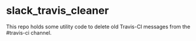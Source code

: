# slack_travis_cleaner

This repo holds some utility code to delete old Travis-CI messages from the #travis-ci channel.
